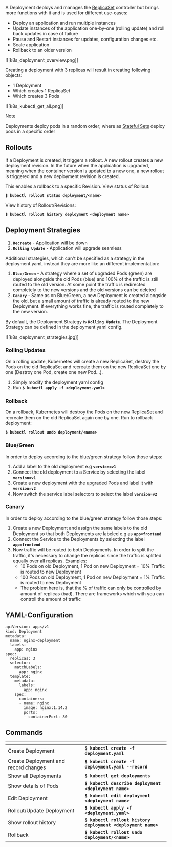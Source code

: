 A Deployment deploys and manages the [ReplicaSet](replicasets.md) controller but brings more functions with it and is used for different use-cases:

-   Deploy an application and run multiple instances
-   Update instances of the application one-by-one (rolling update) and roll back updates in case of failure
-   Pause and Restart instances for updates, configuration changes etc.
-   Scale application
-   Rollback to an older version

![[k8s_deployment_overview.png]]

Creating a deployment with 3 replicas will result in creating following objects:

-   1 Deployment
-   Which creates 1 ReplicaSet
-   Which creates 3 Pods

![[k8s_kubectl_get_all.png]]

> [!NOTE]
> Deployments deploy pods in a random order; where as [Stateful Sets](statefulsets/) deploy pods in a specific order

## Rollouts

If a Deployment is created, it triggers a rollout. A new rollout creates a new deployment revision. In the future when the application is upgraded, meaning when the container version is updated to a new one, a new rollout is triggered and a new deployment revision is created.

This enables a rollback to a specific Revision. View status of Rollout:

**`$ kubectl rollout status deployment/<name>`**

View history of Rollout/Revisions:

**`$ kubectl rollout history deployment <deployment name>`**

## Deployment Strategies

1. **`Recreate`** - Application will be down
2. **`Rolling Update`** - Application will upgrade seamless

Additional strategies, which can't be specified as a strategy in the deployment yaml, instead they are more like an different implementation:

1. **`Blue/Green`** - A strategy where a set of upgraded Pods (green) are deployed alongside the old Pods (blue) and 100% of the traffic is still routed to the old version. At some point the traffic is redirected completely to the new versions and the old versions can be deleted
2. **`Canary`** - Same as on Blue/Green, a new Deployment is created alongside the old, but a small amount of traffic is already routed to the new Deployment. If everything works fine, the traffic is routed completely to the new version.

By default, the Deployment Strategy is **`Rolling Update`**. The Deployment Strategy can be defined in the deployment yaml config.

![[k8s_deployment_strategies.jpg]]

### Rolling Updates

On a rolling update, Kubernetes will create a new ReplicaSet, destroy the Pods on the old ReplicaSet and recreate them on the new ReplicaSet one by one (Destroy one Pod, create one new Pod...).

1. Simply modify the deployment yaml config
2. Run **`$ kubectl apply -f <deployment.yaml>`**

### Rollback

On a rollback, Kubernetes will destroy the Pods on the new ReplicaSet and recreate them on the old ReplicaSet again one by one. Run to rollback deployment:

**`$ kubectl rollout undo deployment/<name>`**

### Blue/Green

In order to deploy according to the blue/green strategy follow those steps:

1. Add a label to the old deployment e.g **`version=v1`**
2. Connect the old deployment to a Service by selecting the label **`version=v1`**
3. Create a new deployment with the upgraded Pods and label it with **`version=v2`**
4. Now switch the service label selectors to select the label **`version=v2`**

### Canary

In order to deploy according to the blue/green strategy follow those steps:

1. Create a new Deployment and assign the same labels to the old Deployment so that both Deployments are labeled e.g as **`app=frontend`**
2. Connect the Service to the Deployments by selecting the label **`app=frontend`**
3. Now traffic will be routed to both Deployments. In order to split the traffic, it's necessary to change the replicas since the traffic is splitted equally over all replicas. Examples:
    - 10 Pods on old Deployment, 1 Pod on new Deployment = 10% Traffic is routed to new Deployment
    - 100 Pods on old Deployment, 1 Pod on new Deployment = 1% Traffic is routed to new Deployment
    - The problem here is, that the % of traffic can only be controlled by amount of replicas (bad). There are frameworks which with you can controll the amount of traffic

## YAML-Configuration

```
apiVersion: apps/v1
kind: Deployment
metadata:
  name: nginx-deployment
  labels:
    app: nginx
spec:
  replicas: 3
  selector:
    matchLabels:
      app: nginx
  template:
    metadata:
      labels:
        app: nginx
    spec:
      containers:
      - name: nginx
        image: nginx:1.14.2
        ports:
        - containerPort: 80
```

## Commands

<table data-header-hidden><thead><tr><th width="224"></th><th></th></tr></thead><tbody><tr><td>Create Deployment</td><td><strong><code>$ kubectl create -f deployment.yaml</code></strong></td></tr><tr><td>Create Deployment and record changes</td><td><strong><code>$ kubectl create -f deployment.yaml --record</code></strong></td></tr><tr><td>Show all Deployments</td><td><strong><code>$ kubectl get deployments</code></strong></td></tr><tr><td>Show details of Pods</td><td><strong><code>$ kubectl describe deployment &#x3C;deployment name></code></strong></td></tr><tr><td>Edit Deployment</td><td><strong><code>$ kubectl edit deployment &#x3C;deployment name></code></strong></td></tr><tr><td>Rollout/Update Deployment</td><td><strong><code>$ kubectl apply -f &#x3C;deployment.yaml></code></strong></td></tr><tr><td>Show rollout history</td><td><strong><code>$ kubectl rollout history deployment &#x3C;deployment name></code></strong></td></tr><tr><td>Rollback</td><td><strong><code>$ kubectl rollout undo deployment/&#x3C;name></code></strong></td></tr></tbody></table>
